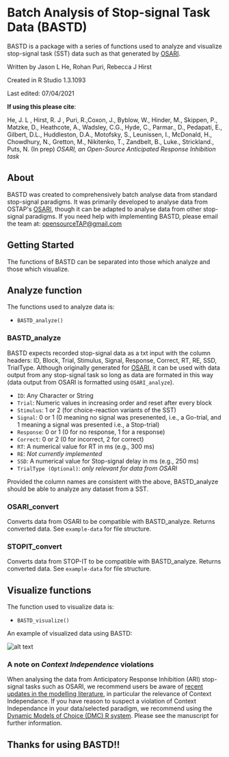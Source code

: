 # Batch Analysis of Stop-signal Task Data (BASTD)
BASTD is a package with a series of functions used to analyze and visualize stop-signal task (SST) data such as that generated by [OSARI](https://github.com/teamOSTAP/OSARI).

Written by Jason L He, Rohan Puri, Rebecca J Hirst

Created in R Studio 1.3.1093

Last edited: 07/04/2021

**If using this please cite**:

He, J. L , Hirst, R. J , Puri, R.,Coxon, J., Byblow, W., Hinder, M., Skippen, P., Matzke, D., Heathcote, A., Wadsley, C.G., Hyde, C., Parmar., D., Pedapati, E., Gilbert, D.L., Huddleston, D.A., Motofsky, S., Leunissen, I., McDonald, H., Chowdhury, N., Gretton, M., Nikitenko, T., Zandbelt, B., Luke., Strickland., Puts, N. (In prep) *OSARI, an Open-Source Anticipated Response Inhibition task*


## About
BASTD was created to comprehensively batch analyse data from standard stop-signal paradigms. It was primarily developed to analyse data from OSTAP's [OSARI](https://github.com/teamOSTAP/OSARI), though it can be adapted to analyse data from other stop-signal paradigms. If you need help with implementing BASTD, please email the team at: opensourceTAP@gmail.com

## Getting Started
The functions of BASTD can be separated into those which analyze and those which visualize.

## Analyze function
The functions used to analyze data is:
  * `BASTD_analyze()`
  
### BASTD_analyze
BASTD expects recorded stop-signal data as a txt input with the column headers: ID, Block, Trial, Stimulus, Signal, Response, Correct, RT, RE, SSD, TrialType. Although originally generated for [OSARI](https://github.com/teamOSTAP/OSARI), it can be used with data output from any stop-signal task so long as data are formated in this way (data output from OSARI is formatted using `OSARI_analyze`).

  * `ID`: Any Character or String
  * `Trial`: Numeric values in increasing order and reset after every block
  * `Stimulus`: 1 or 2 (for choice-reaction variants of the SST)
  * `Signal`: 0 or 1 (0 meaning no signal was presenented, i.e., a Go-trial, and 1 meaning a signal was presented i.e., a Stop-trial)
  * `Response`: 0 or 1 (0 for no response, 1 for a response)
  * `Correct`: 0 or 2 (0 for incorrect, 2 for correct) 
  * `RT`: A numerical value for RT in ms (e.g., 300 ms)
  * `RE`: *Not currently implemented*
  * `SSD`: A numerical value for Stop-signal delay in ms (e.g., 250 ms)
  * `TrialType (Optional)`: *only relevant for data from OSARI*

Provided the column names are consistent with the above, BASTD_analyze should be able to analyze any dataset from a SST. 

### OSARI_convert
Converts data from OSARI to be compatible with BASTD_analyze. Returns converted data. See `example-data` for file structure.

### STOPIT_convert
Converts data from STOP-IT to be compatible with BASTD_analyze. Returns converted data. See `example-data` for file structure.

## Visualize functions
The function used to visualize data is: 
  * `BASTD_visualize()`

An example of visualized data using BASTD:

![alt text](https://i.imgur.com/pgp98Yi.png)

### A note on *Context Independence* violations
When analysing the data from Anticipatory Response Inhibition (ARI) stop-signal tasks such as OSARI, we recommend users be aware of [recent updates in the modelling literature](https://psyarxiv.com/9h3v7/), in particular the relevance of Context Independance. If you have reason to suspect a violation of Context Independance in your data/selected paradigm, we recommend using the [Dynamic Models of Choice (DMC) R system](osf.io/tw46u/). Please see the manuscript for further information. 

## Thanks for using BASTD!!
